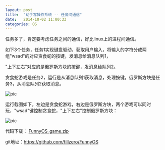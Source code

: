 ```yaml
---
layout: post
title:  "动手写操作系统 -- 任务间通信"
date:   2014-10-02 11:00:33
categories: OS
---
```


任务多了，肯定要考虑任务之间的通信，好比linux上的进程间通信。

如下3个任务，任务1实现键盘驱动，获取用户输入，将输入的字符分成两组"wsad"的对应贪食蛇的按键，发消息给消息队列1，

"上下左右"对应的是俄罗斯方块的按键，发消息给队列2。

贪食蛇游戏是任务2，运行是从消息队列1获取消息，处理按键，俄罗斯方块是任务3，从消息队列2获取消息。

![pic](http://fillzero.qiniudn.com/2014_10_30_game2.png)


运行截图如下，左边是贪食蛇游戏，右边是俄罗斯方块，两个游戏可以同时玩，"wsad"键控制贪食蛇，"上下左右"控制俄罗斯方块：

![pic](http://fillzero.qiniudn.com/2014_10_29_game.png)

代码下载： <a href="http://pan.baidu.com/s/1i39ptPj">FunnyOS_game.zip</a>

git地址：https://github.com/fillzero/FunnyOS
